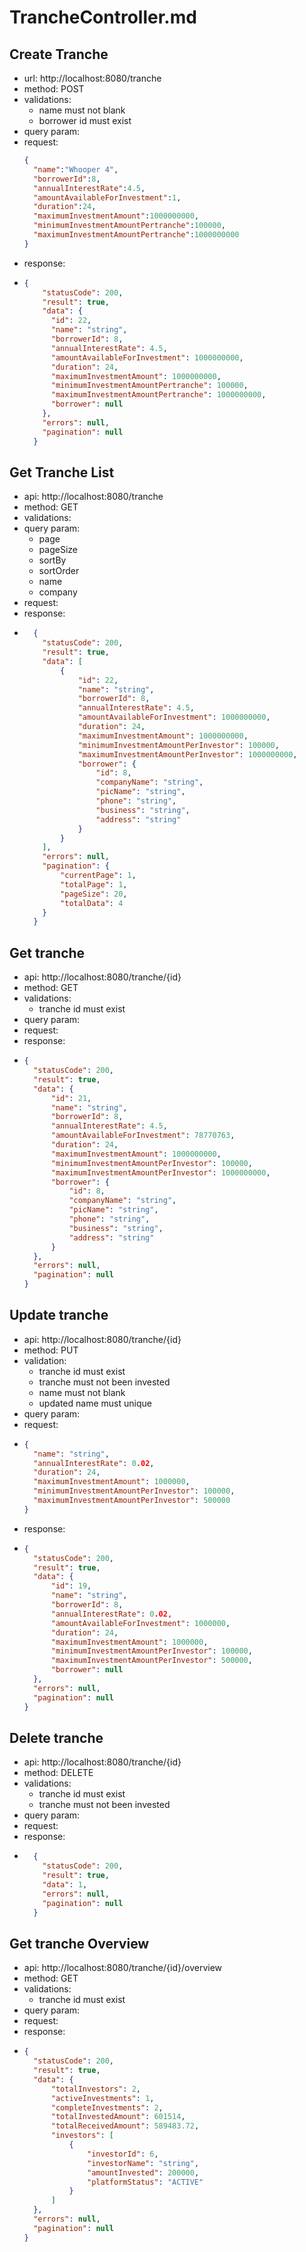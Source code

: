 # TrancheController.md

## Create Tranche
- url: http://localhost:8080/tranche
- method: POST
- validations:
    - name must not blank
    - borrower id must exist
- query param:
- request:
    ```json lines
  {
      "name":"Whooper 4",
      "borrowerId":8,
      "annualInterestRate":4.5,
      "amountAvailableForInvestment":1,
      "duration":24,
      "maximumInvestmentAmount":1000000000,
      "minimumInvestmentAmountPertranche":100000,
      "maximumInvestmentAmountPertranche":1000000000
  }
    ```
- response:
- ```json lines
  {
      "statusCode": 200,
      "result": true,
      "data": {
        "id": 22,
        "name": "string",
        "borrowerId": 8,
        "annualInterestRate": 4.5,
        "amountAvailableForInvestment": 1000000000,
        "duration": 24,
        "maximumInvestmentAmount": 1000000000,
        "minimumInvestmentAmountPertranche": 100000,
        "maximumInvestmentAmountPertranche": 1000000000,
        "borrower": null
      },
      "errors": null,
      "pagination": null
    }
  ```

## Get Tranche List
- api: http://localhost:8080/tranche
- method: GET
- validations:
- query param:
    - page
    - pageSize
    - sortBy
    - sortOrder
    - name
    - company
- request:
- response:
- ```json lines
    {
      "statusCode": 200,
      "result": true,
      "data": [
          {
              "id": 22,
              "name": "string",
              "borrowerId": 8,
              "annualInterestRate": 4.5,
              "amountAvailableForInvestment": 1000000000,
              "duration": 24,
              "maximumInvestmentAmount": 1000000000,
              "minimumInvestmentAmountPerInvestor": 100000,
              "maximumInvestmentAmountPerInvestor": 1000000000,
              "borrower": {
                  "id": 8,
                  "companyName": "string",
                  "picName": "string",
                  "phone": "string",
                  "business": "string",
                  "address": "string"
              }
          }
      ],
      "errors": null,
      "pagination": {
          "currentPage": 1,
          "totalPage": 1,
          "pageSize": 20,
          "totalData": 4
      }
    }
    ```

## Get tranche
- api: http://localhost:8080/tranche/{id}
- method: GET
- validations:
    - tranche id must exist
- query param:
- request:
- response:
- ```json lines
  {
    "statusCode": 200,
    "result": true,
    "data": {
        "id": 21,
        "name": "string",
        "borrowerId": 8,
        "annualInterestRate": 4.5,
        "amountAvailableForInvestment": 78770763,
        "duration": 24,
        "maximumInvestmentAmount": 1000000000,
        "minimumInvestmentAmountPerInvestor": 100000,
        "maximumInvestmentAmountPerInvestor": 1000000000,
        "borrower": {
            "id": 8,
            "companyName": "string",
            "picName": "string",
            "phone": "string",
            "business": "string",
            "address": "string"
        }
    },
    "errors": null,
    "pagination": null
  }
  ```

## Update tranche
- api: http://localhost:8080/tranche/{id}
- method: PUT
- validation:
    - tranche id must exist
    - tranche must not been invested
    - name must not blank
    - updated name must unique
- query param:
- request:
- ```json
  {
    "name": "string",
    "annualInterestRate": 0.02,
    "duration": 24,
    "maximumInvestmentAmount": 1000000,
    "minimumInvestmentAmountPerInvestor": 100000,
    "maximumInvestmentAmountPerInvestor": 500000
  }
    ```
- response:
- ```json lines
  {
    "statusCode": 200,
    "result": true,
    "data": {
        "id": 19,
        "name": "string",
        "borrowerId": 8,
        "annualInterestRate": 0.02,
        "amountAvailableForInvestment": 1000000,
        "duration": 24,
        "maximumInvestmentAmount": 1000000,
        "minimumInvestmentAmountPerInvestor": 100000,
        "maximumInvestmentAmountPerInvestor": 500000,
        "borrower": null
    },
    "errors": null,
    "pagination": null
  }
    ```

## Delete tranche
- api: http://localhost:8080/tranche/{id}
- method: DELETE
- validations:
    - tranche id must exist
    - tranche must not been invested
- query param:
- request:
- response:
- ```json lines
    {
      "statusCode": 200,
      "result": true,
      "data": 1,
      "errors": null,
      "pagination": null
    }
  ```

## Get tranche Overview
- api: http://localhost:8080/tranche/{id}/overview
- method: GET
- validations:
    - tranche id must exist
- query param:
- request:
- response:
- ```json lines
  {
    "statusCode": 200,
    "result": true,
    "data": {
        "totalInvestors": 2,
        "activeInvestments": 1,
        "completeInvestments": 2,
        "totalInvestedAmount": 601514,
        "totalReceivedAmount": 589483.72,
        "investors": [
            {
                "investorId": 6,
                "investorName": "string",
                "amountInvested": 200000,
                "platformStatus": "ACTIVE"
            }
        ]
    },
    "errors": null,
    "pagination": null
  }
  ```
